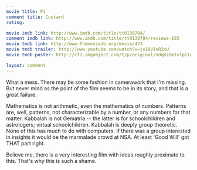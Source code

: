 ```yaml
---
movie title: Pi
comment title: Custard
rating: 

movie imdb link: http://www.imdb.com/title/tt0138704/
comment imdb link: http://www.imdb.com/title/tt0138704/reviews-193
movie tmdb link: http://www.themoviedb.org/movie/473
movie tmdb trailer: http://www.youtube.com/watch?v=jo18VIoR2xU
movie tmdb poster: http://cf2.imgobject.com/t/p/original/ndqKzOmIvlpi1oNsLHNoIDjSP0i.jpg

layout: comment
---
```


What a mess. There may be some fashion in camerawork that I'm missing. But never mind as the point of the film seems to be in its story, and that is a great failure. 

Mathematics is not arithmetic, even the mathematics of numbers. Patterns are, well, patterns, not characterizable by a number, or any numbers for that matter. Kabbalah is not Gematria -- the latter is for schoolchildren and astrologers; virtual schoolchildren. Kabbalah is deeply group theoretic. None of this has much to do with computers. If there was a group interested in insights it would be the marmalade crowd at NSA. At least 'Good Will' got THAT part right.

Believe me, there is a very interesting film with ideas roughly proximate to this. That's why this is such a shame.